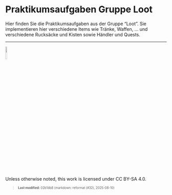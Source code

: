 # Praktikumsaufgaben Gruppe Loot

Hier finden Sie die Praktikumsaufgaben aus der Gruppe “Loot”. Sie
implementieren hier verschiedene Items wie Tränke, Waffen, … und
verschiedene Rucksäcke und Kisten sowie Händler und Quests.

------------------------------------------------------------------------

<img src="https://licensebuttons.net/l/by-sa/4.0/88x31.png" width="10%">

Unless otherwise noted, this work is licensed under CC BY-SA 4.0.

<blockquote><p><sup><sub><strong>Last modified:</strong> 02b1db8 (markdown: reformat (#32), 2025-08-10)<br></sub></sup></p></blockquote>
